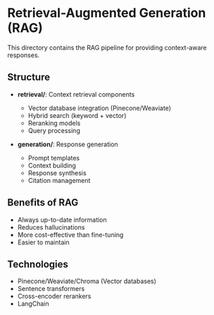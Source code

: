 # Retrieval-Augmented Generation (RAG)

This directory contains the RAG pipeline for providing context-aware responses.

## Structure

- **retrieval/**: Context retrieval components
  - Vector database integration (Pinecone/Weaviate)
  - Hybrid search (keyword + vector)
  - Reranking models
  - Query processing

- **generation/**: Response generation
  - Prompt templates
  - Context building
  - Response synthesis
  - Citation management

## Benefits of RAG

- Always up-to-date information
- Reduces hallucinations
- More cost-effective than fine-tuning
- Easier to maintain

## Technologies

- Pinecone/Weaviate/Chroma (Vector databases)
- Sentence transformers
- Cross-encoder rerankers
- LangChain
